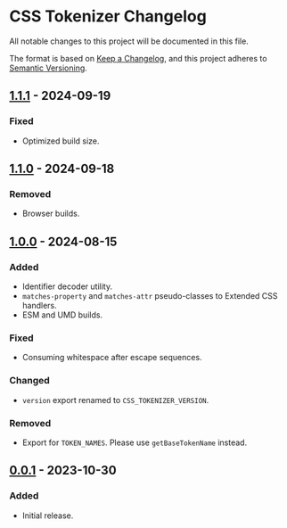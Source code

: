 # CSS Tokenizer Changelog

All notable changes to this project will be documented in this file.

The format is based on [Keep a Changelog][keepachangelog], and this project adheres to [Semantic Versioning][semver].

[keepachangelog]: https://keepachangelog.com/en/1.0.0/
[semver]: https://semver.org/spec/v2.0.0.html

## [1.1.1] - 2024-09-19

### Fixed

- Optimized build size.

[1.1.1]: https://github.com/AdguardTeam/tsurlfilter/releases/tag/css-tokenizer-v1.1.1

## [1.1.0] - 2024-09-18

### Removed

- Browser builds.

[1.1.0]: https://github.com/AdguardTeam/tsurlfilter/releases/tag/css-tokenizer-v1.1.0

## [1.0.0] - 2024-08-15

### Added

- Identifier decoder utility.
- `matches-property` and `matches-attr` pseudo-classes to Extended CSS handlers.
- ESM and UMD builds.

### Fixed

- Consuming whitespace after escape sequences.

### Changed

- `version` export renamed to `CSS_TOKENIZER_VERSION`.

### Removed

- Export for `TOKEN_NAMES`. Please use `getBaseTokenName` instead.

[1.0.0]: https://github.com/AdguardTeam/tsurlfilter/releases/tag/css-tokenizer-v1.0.0

## [0.0.1] - 2023-10-30

### Added

- Initial release.

[0.0.1]: https://github.com/AdguardTeam/tsurlfilter/releases/tag/css-tokenizer-v0.0.1
